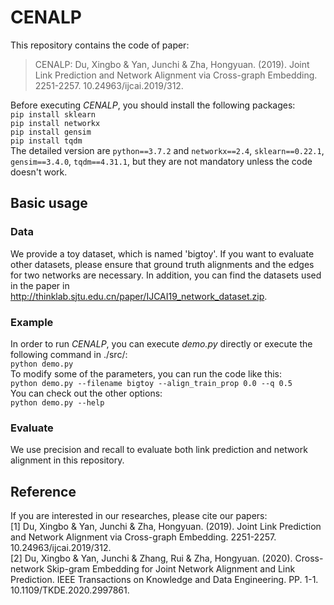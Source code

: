 # CENALP
This repository contains the code of paper:  
 >CENALP: Du, Xingbo & Yan, Junchi & Zha, Hongyuan. (2019). Joint Link Prediction and Network Alignment via Cross-graph Embedding. 2251-2257. 10.24963/ijcai.2019/312.   
 
Before executing *CENALP*, you should install the following packages:  
``pip install sklearn``  
``pip install networkx``  
``pip install gensim``  
``pip install tqdm``  
The detailed version are ``python==3.7.2`` and ``networkx==2.4``, ``sklearn==0.22.1``, ``gensim==3.4.0``, ``tqdm==4.31.1``, but they are not mandatory unless the code doesn't work.  
## Basic usage  
### Data  
We provide a toy dataset, which is named 'bigtoy'. If you want to evaluate other datasets, please ensure that ground truth alignments and the edges for two networks are necessary. In addition, you can find the datasets used in the paper in http://thinklab.sjtu.edu.cn/paper/IJCAI19_network_dataset.zip.  

### Example  
In order to run *CENALP*, you can execute *demo.py* directly or execute the following command in ./src/:  
``python demo.py``  
To modify some of the parameters, you can run the code like this:  
``python demo.py --filename bigtoy --align_train_prop 0.0 --q 0.5``  
You can check out the other options:  
``python demo.py --help``  

### Evaluate
We use precision and recall to evaluate both link prediction and network alignment in this repository.

## Reference  
If you are interested in our researches, please cite our papers:  
[1] Du, Xingbo & Yan, Junchi & Zha, Hongyuan. (2019). Joint Link Prediction and Network Alignment via Cross-graph Embedding. 2251-2257. 10.24963/ijcai.2019/312.   
[2] Du, Xingbo & Yan, Junchi & Zhang, Rui & Zha, Hongyuan. (2020). Cross-network Skip-gram Embedding for Joint Network Alignment and Link Prediction. IEEE Transactions on Knowledge and Data Engineering. PP. 1-1. 10.1109/TKDE.2020.2997861. 
